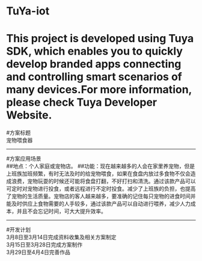 # TuYa-iot
This project is developed using Tuya SDK, which enables you to quickly develop branded apps connecting and controlling smart scenarios of many devices.For more information, please check Tuya Developer Website.<br>
==
#方案标题<br>
宠物喂食器<br>
____________
#方案应用场景<br>
##地点：个人家庭或宠物店。
##功能：现在越来越多的人会在家里养宠物，但是上班族加班频繁，有时无法及时的给宠物喂食，如果在食盘内放过多食物不仅会造成浪费，宠物玩耍的时候还可能将食盘打翻，不好打扫和清洗。通过该款产品可以可定时对宠物进行投食，或者远程进行不定时投食。减少了上班族的负担，也提高了宠物的生活质量。宠物店的客人越来越多，要准确的记住每只宠物的进食时间并能及时供应上食物需要的人手较多，通过该款产品可以自动进行喂养，减少人力成本，并且不会忘记时间，可大大提升效率。<br>
_________
#开发计划<br>
3月8日至3月14日完成资料收集及相关方案制定<br>
3月15日至3月28日完成方案制作<br>
3月29日至4月4日完善作品<br>
